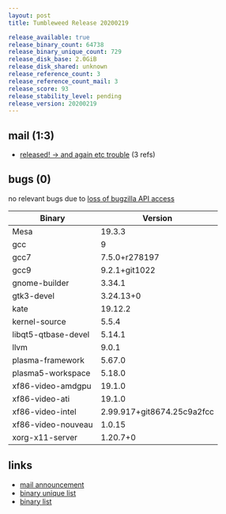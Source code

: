 ```yaml
---
layout: post
title: Tumbleweed Release 20200219

release_available: true
release_binary_count: 64738
release_binary_unique_count: 729
release_disk_base: 2.0GiB
release_disk_shared: unknown
release_reference_count: 3
release_reference_count_mail: 3
release_score: 93
release_stability_level: pending
release_version: 20200219
---
```


## mail (1:3)

- [released! -> and again etc trouble](https://lists.opensuse.org/opensuse-factory/2020-02/msg00446.html) (3 refs)

## bugs (0)

<!--more-->

no relevant bugs due to [loss of bugzilla API access](https://bugzilla.opensuse.org/show_bug.cgi?id=1157722)

Binary | Version
--- | ---
Mesa | 19.3.3
gcc | 9
gcc7 | 7.5.0+r278197
gcc9 | 9.2.1+git1022
gnome-builder | 3.34.1
gtk3-devel | 3.24.13+0
kate | 19.12.2
kernel-source | 5.5.4
libqt5-qtbase-devel | 5.14.1
llvm | 9.0.1
plasma-framework | 5.67.0
plasma5-workspace | 5.18.0
xf86-video-amdgpu | 19.1.0
xf86-video-ati | 19.1.0
xf86-video-intel | 2.99.917+git8674.25c9a2fcc
xf86-video-nouveau | 1.0.15
xorg-x11-server | 1.20.7+0

## links

- [mail announcement](https://lists.opensuse.org/opensuse-factory/2020-02/msg00431.html)
- [binary unique list](http://download.opensuse.org/history/20200219/rpm.unique.list)
- [binary list](http://download.opensuse.org/history/20200219/rpm.list)

